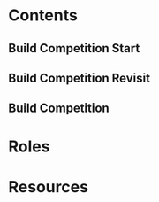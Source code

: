 # Contents
## Build Competition Start
## Build Competition Revisit
## Build Competition
# Roles
# Resources
